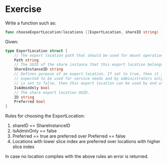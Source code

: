 # Exercise

Write a function such as:

```go
func chooseExportLocation(locations []ExportLocation, shareID string) (ExportLocation, error)
```

Given:

```go
type ExportLocation struct {
	// The export location path that should be used for mount operation.
	Path string
	// The UUID of the share instance that this export location belongs to.
	ShareInstanceID string
	// Defines purpose of an export location. If set to true, then it is
	// expected to be used for service needs and by administrators only. If it
	// is set to false, then this export location can be used by end users.
	IsAdminOnly bool
	// The share export location UUID.
	ID string
	Preferred bool
}
```

Rules for choosing the ExportLocation:

1. shareID == ShareInstanceID
2. IsAdminOnly == false
3. Preferred == true are preferred over Preferred == false
4. Locations with lower slice index are preferred over locations with higher slice index

In case no location complies with the above rules an error is returned.
